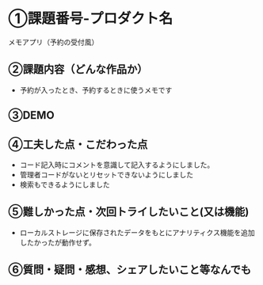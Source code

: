 # ①課題番号-プロダクト名
メモアプリ（予約の受付風）

## ②課題内容（どんな作品か）

- 予約が入ったとき、予約するときに使うメモです

## ③DEMO


## ④工夫した点・こだわった点

- コード記入時にコメントを意識して記入するようにしました。
- 管理者コードがないとリセットできないようにしました
- 検索もできるようにしました

## ⑤難しかった点・次回トライしたいこと(又は機能)

- ローカルストレージに保存されたデータをもとにアナリティクス機能を追加したかったが動作せず。

## ⑥質問・疑問・感想、シェアしたいこと等なんでも

